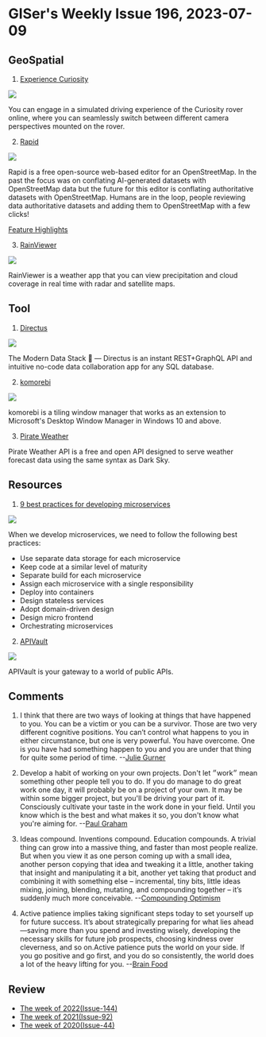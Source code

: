 # GISer's Weekly Issue 196, 2023-07-09

## GeoSpatial

1. [Experience Curiosity](https://eyes.nasa.gov/curiosity/)

![](https://imgs.zhubai.love/b0dad5bc0ce44028974d260011b3d95f_2192261542853668864.png)

You can engage in a simulated driving experience of the Curiosity rover online, where you can seamlessly switch between different camera perspectives mounted on the rover.

2. [Rapid](https://github.com/facebook/Rapid)

![](https://scontent-sea1-1.xx.fbcdn.net/v/t39.2365-6/339764622_1294388174482301_9039100498575218238_n.png)

Rapid is a free open-source web-based editor for an OpenStreetMap. In the past the focus was on conflating AI-generated datasets with OpenStreetMap data but the future for this editor is conflating authoritative datasets with OpenStreetMap. Humans are in the loop, people reviewing data authoritative datasets and adding them to OpenStreetMap with a few clicks!

[Feature Highlights](https://video-sea1-1.xx.fbcdn.net/v/t42.1790-2/338945841_766480788126494_123188769887884513_n.mp4)

3. [RainViewer](https://www.rainviewer.com/features.html)

![](https://www.rainviewer.com/images/rv3/radar_sat_maps_desktop.webp)

RainViewer is a weather app that you can view precipitation and cloud coverage in real time with radar and satellite maps.

## Tool

1. [Directus](https://github.com/directus/directus)

![](https://cdn.beekka.com/blogimg/asset/202305/bg2023050905.webp)

The Modern Data Stack 🐰 — Directus is an instant REST+GraphQL API and intuitive no-code data collaboration app for any SQL database.

2. [komorebi](https://github.com/LGUG2Z/komorebi)

![](https://user-images.githubusercontent.com/13164844/184027064-f5a6cec2-2865-4d65-a549-a1f1da589abf.png)

komorebi is a tiling window manager that works as an extension to Microsoft's Desktop Window Manager in Windows 10 and above.

3. [Pirate Weather](https://pirateweather.net/)

Pirate Weather API is a free and open API designed to serve weather forecast data using the same syntax as Dark Sky.

## Resources

1. [9 best practices for developing microservices](https://blog.bytebytego.com/i/133823536/best-practices-for-developing-microservices)

![](https://substackcdn.com/image/fetch/w_1456,c_limit,f_webp,q_auto:good,fl_progressive:steep/https%3A%2F%2Fsubstack-post-media.s3.amazonaws.com%2Fpublic%2Fimages%2Fd70accc4-62eb-4053-8e58-0f41b80d872d_1142x1280.jpeg)

When we develop microservices, we need to follow the following best practices:

- Use separate data storage for each microservice
- Keep code at a similar level of maturity
- Separate build for each microservice
- Assign each microservice with a single responsibility
- Deploy into containers
- Design stateless services
- Adopt domain-driven design
- Design micro frontend
- Orchestrating microservices

2. [APIVault](https://apivault.dev/)

![](https://github.com/Exifly/ApiVault/raw/main/assets/Hero.png)

APIVault is your gateway to a world of public APIs.

## Comments

1. I think that there are two ways of looking at things that have happened to you. You can be a victim or you can be a survivor. Those are two very different cognitive positions. You can’t control what happens to you in either circumstance, but one is very powerful. You have overcome. One is you have had something happen to you and you are under that thing for quite some period of time.
   --[Julie Gurner](https://fs.blog/brain-food/july-2-2023/)

2. Develop a habit of working on your own projects. Don't let ״work״ mean something other people tell you to do. If you do manage to do great work one day, it will probably be on a project of your own. It may be within some bigger project, but you'll be driving your part of it. Consciously cultivate your taste in the work done in your field. Until you know which is the best and what makes it so, you don't know what you're aiming for.
   --[Paul Graham](http://paulgraham.com/greatwork.html)

3. Ideas compound. Inventions compound. Education compounds. A trivial thing can grow into a massive thing, and faster than most people realize. But when you view it as one person coming up with a small idea, another person copying that idea and tweaking it a little, another taking that insight and manipulating it a bit, another yet taking that product and combining it with something else – incremental, tiny bits, little ideas mixing, joining, blending, mutating, and compounding together – it’s suddenly much more conceivable.
   --[Compounding Optimism](https://collabfund.com/blog/compounding-optimism/)

4. Active patience implies taking significant steps today to set yourself up for future success. It’s about strategically preparing for what lies ahead—saving more than you spend and investing wisely, developing the necessary skills for future job prospects, choosing kindness over cleverness, and so on.Active patience puts the world on your side. If you go positive and go first, and you do so consistently, the world does a lot of the heavy lifting for you.
   --[Brain Food](https://fs.blog/brain-food/july-9-2023/)

## Review

- [The week of 2022(Issue-144)](../2022/issue-144.md)
- [The week of 2021(Issue-92)](../2021/issue-92.md)
- [The week of 2020(Issue-44)](../2020/issue-44.md)
